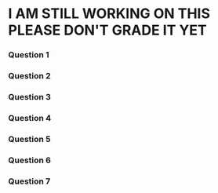 # I AM STILL WORKING ON THIS PLEASE DON'T GRADE IT YET

### Question 1
### Question 2
### Question 3
### Question 4
### Question 5
### Question 6
### Question 7

